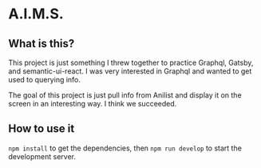 # A.I.M.S.

## What is this?

This project is just something I threw together to practice Graphql, Gatsby, and semantic-ui-react. I was very interested in Graphql and wanted to get used to querying info.

The goal of this project is just pull info from Anilist and display it on the screen in an interesting way. I think we succeeded.

## How to use it

`npm install` to get the dependencies, then `npm run develop` to start the development server.
